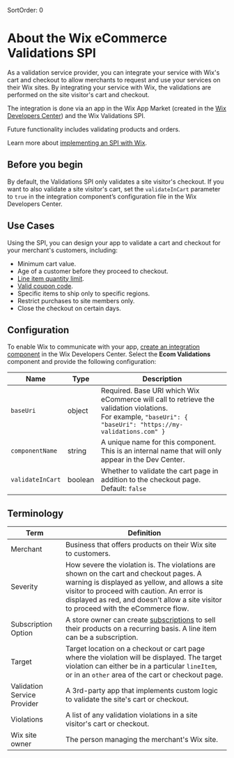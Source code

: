 SortOrder: 0
# About the Wix eCommerce Validations SPI

As a validation service provider, you can integrate your service with Wix's cart and checkout to allow merchants to request and use your services on their Wix sites. By integrating your service with Wix, the validations are performed on the site visitor's cart and checkout.

The integration is done via an app in the Wix App Market (created in the [Wix Developers Center](https://dev.wix.com/)) and the Wix Validations SPI.  

Future functionality includes validating products and orders.

Learn more about [implementing an SPI with Wix](https://dev.wix.com/api/rest/getting-started/service-provider-interface).

## Before you begin

By default, the Validations SPI only validates a site visitor's checkout. If you want to also validate a site visitor's cart, set the `validateInCart` parameter to `true` in the integration component’s configuration file in the Wix Developers Center.

## Use Cases

Using the SPI, you can design your app to validate a cart and checkout for your merchant's customers, including:
+ Minimum cart value.
+ Age of a customer before they proceed to checkout.
+ [Line item quantity limit](https://dev.wix.com/api/rest/wix-ecommerce/validations-integration-spi/sample-flow#wix-ecommerce_validations-integration-spi_sample-flow_validate-a-line-item's-quantity).
+ [Valid coupon code](https://dev.wix.com/api/rest/wix-ecommerce/validations-integration-spi/sample-flow#wix-ecommerce_validations-integration-spi_sample-flow_validate-a-coupon-code-for-a-wix-checkout).
+ Specific items to ship only to specific regions.
+ Restrict purchases to site members only.
+ Close the checkout on certain days. 

## Configuration

To enable Wix to communicate with your app,
[create an integration component](https://dev.wix.com/api/rest/getting-started/service-provider-interface#getting-started_service-provider-interface_configure-an-integration-component-in-the-development-center)
in the Wix Developers Center.
Select the **Ecom Validations** component and provide the following configuration:

| Name | Type | Description |
| --- | --- | --- |
| `baseUri`|object|Required. Base URI which Wix eCommerce will call to retrieve the validation violations.<br/> For example, `"baseUri": { "baseUri": "https://my-validations.com" }` |
| `componentName`|string|A unique name for this component. This is an internal name that will only appear in the Dev Center. |
| `validateInCart`|boolean|Whether to validate the cart page in addition to the checkout page. Default: `false` |

## Terminology

| Term | Definition |
| --- | --- |
| Merchant |Business that offers products on their Wix site to customers. |  
| Severity |How severe the violation is. The violations are shown on the cart and checkout pages. A warning is displayed as yellow, and allows a site visitor to proceed with caution. An error is displayed as red, and doesn't allow a site visitor to proceed with the eCommerce flow. | 
| Subscription Option |A store owner can create [subscriptions]((https://support.wix.com/en/article/wix-stores-selling-product-subscriptions)) to sell their products on a recurring basis. A line item can be a subscription. |  
| Target |Target location on a checkout or cart page where the violation will be displayed. The target violation can either be in a particular `lineItem`, or in an `other` area of the cart or checkout page. |
| Validation Service Provider |A 3rd-party app that implements custom logic to validate the site's cart or checkout.|  
| Violations |A list of any validation violations in a site visitor's cart or checkout. |  
| Wix site owner |The person managing the merchant's Wix site. | 